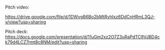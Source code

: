 Pitch video:

https://drive.google.com/file/d/1DWvgB6Bo2bMtRvhIxz6DdCnHRmL3QJ-v/view?usp=sharing

Pitch deck:
https://docs.google.com/presentation/d/11uGm2xz2O7Z3uRaPdTC9VJBD4ck79d4LCZ7rmt8c8NM/edit?usp=sharing
